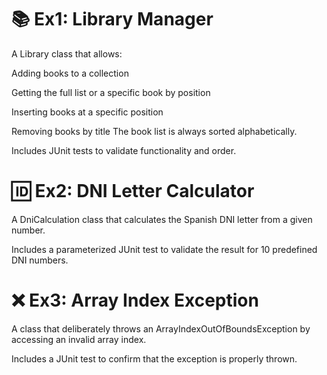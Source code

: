 # 📚 Ex1: Library Manager
A Library class that allows:

Adding books to a collection

Getting the full list or a specific book by position

Inserting books at a specific position

Removing books by title
The book list is always sorted alphabetically.

Includes JUnit tests to validate functionality and order.

# 🆔 Ex2: DNI Letter Calculator
A DniCalculation class that calculates the Spanish DNI letter from a given number.

Includes a parameterized JUnit test to validate the result for 10 predefined DNI numbers.

# ❌ Ex3: Array Index Exception
A class that deliberately throws an ArrayIndexOutOfBoundsException by accessing an invalid array index.

Includes a JUnit test to confirm that the exception is properly thrown.
